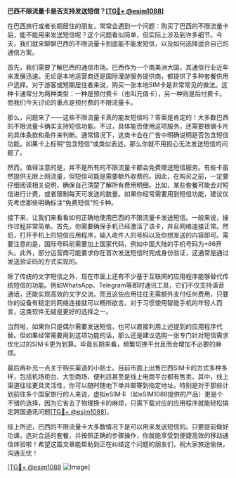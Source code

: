 **巴西不限流量卡是否支持发送短信？[[TG💪+ @esim1088](https://t.me/s/esim1088)]**

在巴西旅行或者长期居住的朋友，常常会遇到一个问题：购买了巴西的不限流量卡后，能不能用来发送短信呢？这个问题看似简单，但实际上涉及到许多细节。今天，我们就来聊聊巴西的不限流量卡到底能不能发短信，以及如何选择适合自己的通信方案。

首先，我们需要了解巴西的通信市场。巴西作为一个南美洲大国，其通信行业近年来发展迅速。无论是本地运营商还是国际漫游服务提供商，都提供了多种套餐供用户选择。对于游客或短期居住者来说，购买一张本地SIM卡是非常常见的做法。这种卡通常分为两种类型：一种是预付费卡（也叫充值卡），另一种则是后付费卡。而我们今天讨论的重点是预付费的不限流量卡。

那么，问题来了——这些不限流量卡真的能发短信吗？答案是肯定的！大多数巴西的不限流量卡确实支持短信功能。不过，具体能否使用这项服务，还需要根据卡片的具体条款和条件来判断。通常情况下，这类卡会在广告中明确说明是否包含短信功能。如果卡上标明“包含短信”或类似表述，那么你就不用担心无法发送短信的问题了。

然而，值得注意的是，并不是所有的不限流量卡都会免费赠送短信服务。有些卡虽然提供无限上网流量，但短信可能是需要额外收费的。因此，在购买之前，一定要仔细阅读相关说明，确保自己清楚了解所有费用明细。比如，某些套餐可能会对短信进行计费，或者限制每天可发送的数量。如果你经常需要用到短信功能，建议优先考虑那些明确标注“免费短信”的卡种。

接下来，让我们来看看如何正确地使用巴西的不限流量卡发送短信。一般来说，操作过程非常简单。首先，你需要确保手机已经激活了该卡，并且网络连接正常。然后，打开手机上的短信应用程序，输入收件人的号码以及你想发送的内容即可。需要注意的是，国际号码前需要加上国家代码，例如中国大陆的手机号码为+86开头。此外，部分运营商可能要求你在首次发送短信时完成身份验证，这通常是通过发送验证码的方式实现的。

除了传统的文字短信之外，现在市面上还有不少基于互联网的应用程序能够替代传统短信的功能。例如WhatsApp、Telegram等即时通讯工具，它们不仅支持语音通话，还能实现高效的文字交流。而且这些应用往往无需额外支付任何费用，只要你的设备有稳定的网络连接就可以畅所欲言。对于习惯使用智能手机的年轻人而言，这类软件无疑是更好的选择之一。

当然啦，如果你只是偶尔需要发送短信，也可以直接利用上述提到的应用程序代替。但如果经常需要用到这项功能的话，那么还是建议选购一张专门针对短信需求优化过的SIM卡更为划算。毕竟长期来看，频繁切换平台反而会增加不必要的麻烦。

最后再补充一点关于购买渠道的小贴士。目前市面上出售巴西SIM卡的方式多种多样，包括机场柜台、大型商场、便利店甚至是线上电商平台都有售卖。其中，线上渠道往往更具灵活性，你可以随时随地下单并邮寄到指定地址。特别是对于那些计划前往多个国家旅行的人来说，虚拟eSIM卡（如eSIM1088提供的产品）更是个不错的选择，因为它省去了物理换卡的麻烦，只需下载对应的应用程序就能轻松搞定跨国通讯问题[[TG💪+ @esim1088](https://t.me/s/esim1088)]。

综上所述，巴西的不限流量卡大多数情况下是可以用来发送短信的。只要提前做好功课，选对合适的套餐，并按照正确的步骤操作，你就能享受到便捷高效的移动通信体验啦！希望这篇文章能帮助到正在纠结这个问题的朋友们，祝大家旅途愉快，沟通无忧！

[[TG💪+ @esim1088](https://t.me/s/esim1088) ![Image](https://i.postimg.cc/4NQfJmqS/Snipaste-2025-05-13-00-14-12.png)]